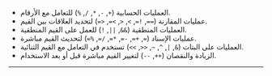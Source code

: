- العمليات الحسابية (`+`, `-`, `*`, `/`, `%`) للتعامل مع الأرقام.
- عمليات المقارنة (`==`, `!=`, `>`, `<`, `>=`, `<=`) لتحديد العلاقات بين القيم.
- العمليات المنطقية (`&&`, `||`, `!`) للعمل على القيم المنطقية.
- عمليات الإسناد (`=`, `+=`, `-=`, `*=`, `/=`, `%=`) لتحديث القيم مباشرة.
- العمليات على البتات (`&`, `|`, `^`, `~`, `<<`, `>>`) تستخدم في التعامل مع القيم الثنائية.
- الزيادة والنقصان (`++`, `--`) لتغيير القيم مباشرة قبل أو بعد الاستخدام.
---
